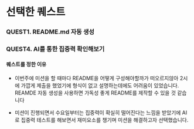 # 선택한 퀘스트

### QUEST1. README.md 자동 생성
### QUEST4. AI를 통한 집중력 확인해보기


#### 퀘스트를 정한 이유
- 이번주에 미션을 할 때마다 README을 어떻게 구성해야할까가 떠오르지않아 2시에 가깝게 제출을 했었기에 형식이 없고 설명하는데에도 어려움이 있었습니다. REAMDE 자동 생성을 사용하면 가독성 좋게 README를 제작할 수 있을 것 같습니다

- 미션이 진행되면서 수요일부터는 집중력이 확실히 떨어진다는 느낌을 받았기에 AI로 집중력 테스트를 해보면서 재미요소를 챙기며 미션을 해결하고자 선택했습니다.
